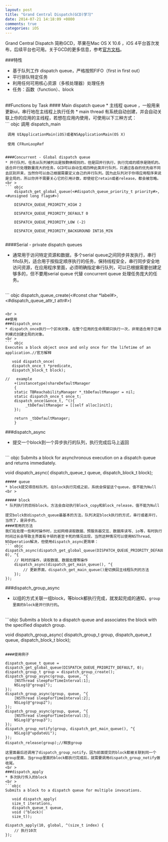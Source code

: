 ```yaml
---
layout: post
title: "Grand Central Dispatch(GCD)学习"
date: 2014-07-21 14:18:09 +0800
comments: true
categories: iOS
---
```

Grand Central Dispatch 简称GCD，苹果在Mac OS X 10.6 ，iOS 4平台首次发布，后续平台也可用。关于GCD的更多信息，参考[官方文档](https://developer.apple.com/library/ios/documentation/Performance/Reference/GCD_libdispatch_Ref/Reference/reference.html#//apple_ref/doc/uid/TP40008079-CH1-SW1)。
<br >

###特性
* 基于队列工作 dispatch queue，严格按照FIFO（first in first out）
* 平行排队特定任务
* 利用任何可用核心资源（多核处理器）处理任务
* 任务：函数（function）、block

<br >
##Functions by Task
<!--more-->
#### Main dispatch queue
* 主线程 queue ，一般用来更新ui，串行地在主线程上执行任务
* main thread 有系统自动创建，并会自动关联上你的应用的主线程，若想在应用内使用，可使用以下三种方式：
<br >
```	objc
	 调用 dispatch_main
	 
	 调用 UIApplicationMain(iOS)或者NSApplicationMain(OS X)
	 
	 使用 CFRunLoopRef
```

####Concurrent - Global dispatch queue
* 并行队列，任务从队列被列出是按覅佛规则的，但是回并行执行，执行完成的顺序是随机的。适合并行处理数量庞大的任务，GCD可以自动生成四种此类并行队列，只通过各自的优先级不同去区别开来，当然你可以自己根据需要定义自己的并行队列。因为此队列对于你得应用程序来说是全局的，所以你并不需要关心它的引用计数，即使给它retain或者release，都会被忽略。
<br >
``` objc
	dispatch_get_global_queue(<#dispatch_queue_priority_t priority#>, <#unsigned long flags#>)
	
	DISPATCH_QUEUE_PRIORITY_HIGH 2
	
	DISPATCH_QUEUE_PRIORITY_DEFAULT 0
	
	DISPATCH_QUEUE_PRIORITY_LOW (-2)
	
	DISPATCH_QUEUE_PRIORITY_BACKGROUND INT16_MIN
	
```

####Serial - private dispatch queues
* 通常用于访问特定资源和数据，多个serial queue之间同步并发执行，串行fifo队列，适合用于按指定顺序执行的任务，保持线程安全，串行同步安全地访问资源，在应用程序里面，必须明确指定串行队列，可以已根据需要创建足够多的，但不要用serial queue 代替 concurrent queue 处理任务庞大的任务。
<br >
``` objc
	dispatch_queue_create(<#const char *label#>, <#dispatch_queue_attr_t attr#>)
	
```

<br >
##使用
###dispatch_once
* dispatch_once执行一个区块对象，在整个应用的生命周期只执行一次，非常适合用于已单列模式创建全局的对象。
<br >
``` objc
Executes a block object once and only once for the lifetime of an application.//官方解释

   void dispatch_once(
   dispatch_once_t *predicate,
   dispatch_block_t block);
   
//   example
	+(instancetype)shareDefaultManager
	{
    static TBReachabilityManager *_tbDefaultManager = nil;
    static dispatch_once_t once_t;
    dispatch_once(&once_t, ^(){
         _tbDefaultManager = [[self alloc]init];
    });
    
    return _tbDefaultManager;
	}
```

###dispatch_async
* 提交一个block到一个异步执行的队列，执行完成后马上返回
<br >
``` objc
Submits a block for asynchronous execution on a dispatch queue and returns immediately.

   void dispatch_async(
   dispatch_queue_t queue,
   dispatch_block_t block);
```
##### queue
* block提交得目标队列，在block执行完成之前，系统会保留这个queue，值不能为Null
<br >

##### block
* 队列执行的目标block，方法会自动执行Block_copy和Block_release，值不能为Null

提交bolck到dispatch_queue最基本的方法，队列决定block执行的方式，串行或者并行，当然了，是异步的。
####常用的方法
我们在处理一些耗时操作时，比如网络读取数据、预服务器交互、数据库读写、io等，有时执行时间过长会导致主界面有卡顿的甚至卡死的情况出现，当然这种情况可以使用NSThread、NSOperation解决，但使用dispatch_async更简单：
``` objc
dispatch_async(dispatch_get_global_queue(DISPATCH_QUEUE_PRIORITY_DEFAULT, 0), ^{
    // 耗时的操作，读取数据、数据处理等操作
    dispatch_async(dispatch_get_main_queue(), ^{
        // 更新界面，dispatch_get_main_queue()是切换回主线程队列的方法
    });
});

```

###dispatch_group_async
* 以组的方式关联一组block，等block都执行完成，就发起完成的通知，`group里面的block是并行执行的`。
<br >
```objc
Submits a block to a dispatch queue and associates the block with the specified dispatch group.

   void dispatch_group_async(
   dispatch_group_t group,
   dispatch_queue_t queue,
   dispatch_block_t block);
```

####使用例子
```
    dispatch_queue_t queue = dispatch_get_global_queue(DISPATCH_QUEUE_PRIORITY_DEFAULT, 0);
    dispatch_group_t group = dispatch_group_create();
    dispatch_group_async(group, queue, ^{
        [NSThread sleepForTimeInterval:1];
        NSLog(@"group1");
    });
    dispatch_group_async(group, queue, ^{
        [NSThread sleepForTimeInterval:2];
        NSLog(@"group2");
    });
    dispatch_group_async(group, queue, ^{
        [NSThread sleepForTimeInterval:3];
        NSLog(@"group3");
    });
    dispatch_group_notify(group, dispatch_get_main_queue(), ^{
        NSLog(@"updateUi");
    });
    dispatch_release(group);//释放group
```
这里面最后还调用了dispatch_group_notify，因为前面提交的block都被关联到同一个group里面，当group里面的block都执行完成后，就需要调用dispatch_group_notify做收尾。
<br >
###dispatch_apply
* 多次执行传入的block
<br >
```objc
Submits a block to a dispatch queue for multiple invocations.

   void dispatch_apply(
   size_t iterations,
   dispatch_queue_t queue,
   void (^block)(
   size_t));
```

```objc
dispatch_apply(10, global, ^(size_t index) {
    // 执行10次
});
```

